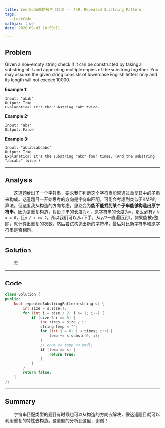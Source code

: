 ```yaml
---
title: LeetCode解题报告（123）-- 459. Repeated Substring Pattern
tags:
  - LeetCode
mathjax: true
date: 2020-09-03 18:59:11

---
```


## Problem

Given a non-empty string check if it can be constructed by taking a substring of it and appending multiple copies of the substring together. You may assume the given string consists of lowercase English letters only and its length will not exceed 10000.

<!-- more -->

**Example 1:**

```
Input: "abab"
Output: True
Explanation: It's the substring "ab" twice.
```

**Example 2:**

```
Input: "aba"
Output: False
```

**Example 3:**

```
Input: "abcabcabcabc"
Output: True
Explanation: It's the substring "abc" four times. (And the substring "abcabc" twice.)
```

------

## Analysis

&emsp;&emsp;这道题给出了一个字符串，要求我们判断这个字符串能否通过重复其中的子串来构成。这道题目一开始思考的方向是字符串匹配，可能会考虑到类似于KMP的算法。但这里我从构造的方向考虑，思路变为**能不能找到某个子串能够构造出原字符串**。因为是重复构造，假设子串的长度为`x` ，原字符串的长度为`y`，那么必有`y % x = 0`，且`y / x >= 2`。所以我们可以从`x`下手，从`y/2`一直遍历到1。如果能被`y`整除，就计算出重复的次数，然后尝试构造出新的字符串，最后对比新字符串和原字符串是否相同。

------

## Solution

&emsp;&emsp;无

------

## Code

```c++
class Solution {
public:
    bool repeatedSubstringPattern(string s) {
        int size = s.size();
        for (int i = size / 2; i >= 1; i--) {
            if (size % i == 0) {
                int times = size / i;
                string temp = "";
                for (int j = 0; j < times; j++) {
                    temp += s.substr(0, i);
                }
                // cout << temp << endl;
                if (temp == s) {
                    return true;
                }
            }
        }
        return false;
    }
};
```

------

## Summary

&emsp;&emsp;字符串匹配类型的题目有时候也可以从构造的方向去解决，像这道题目就可以利用重复的特性去构造。这道题的分析到这里，谢谢！
